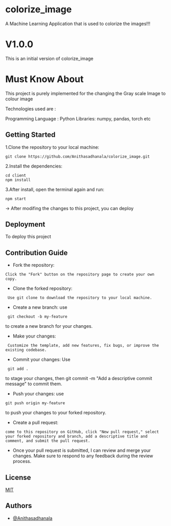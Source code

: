 # colorize_image



A Machine Learning Application that is used to colorize the images!!!

# V1.0.0
This is an initial version of colorize_image

# Must Know About

This project is purely implemented for the changing the Gray scale Image to colour image

Technologies used are :

Programming Language : Python
Libraries: numpy, pandas, torch etc


## Getting Started

1.Clone the repository to your local machine:

```git
git clone https://github.com/Anithasadhanala/colorize_image.git

```


2.Install the dependencies:

```git
cd client
npm install
```


3.After install, open the terminal again and run:

```git
npm start
```

-> After modifing the changes to this project, you can deploy

## Deployment

To deploy this project 


## Contribution Guide
- Fork the repository: 
```
Click the "Fork" button on the repository page to create your own copy.
```


- Clone the forked repository:
```
 Use git clone to download the repository to your local machine.
```
- Create a new branch: use
```
 git checkout -b my-feature
```
  to create a new branch for your changes.



- Make your changes:
```
 Customize the template, add new features, fix bugs, or improve the existing codebase.
```
- Commit your changes: Use
```
 git add . 
 ```
 to stage your changes, then git commit -m "Add a descriptive commit message" to commit them.



- Push your changes: use
``` 
git push origin my-feature 
```
to push your changes to your forked repository.

- Create a pull request:
``` 
come to this repository on GitHub, click "New pull request," select your forked repository and branch, add a descriptive title and comment, and submit the pull request.
```

- Once your pull request is submitted, I can review and merge your changes. Make sure to respond to any feedback during the review process.




## License

[MIT](https://choosealicense.com/licenses/mit/)





## Authors

- [@Anithasadhanala](https://github.com/Anithasadhanala)








